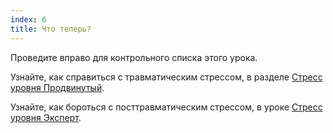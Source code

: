 ```yaml
---
index: 6
title: Что теперь?
---
```

Проведите вправо для контрольного списка этого урока.

Узнайте, как справиться с травматическим стрессом, в разделе [Стресс уровня Продвинутый](umbrella://stress/stress/advanced).

Узнайте, как бороться с посттравматическим стрессом, в уроке [Стресс уровня Эксперт](umbrella://stress/stress/expert).
